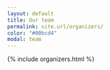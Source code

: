 ```yaml
---
layout: default
title: Our team
permalink: site.url/organizers/
color: "#00bcd4"
modal: team
---
```


 {% include organizers.html %}
